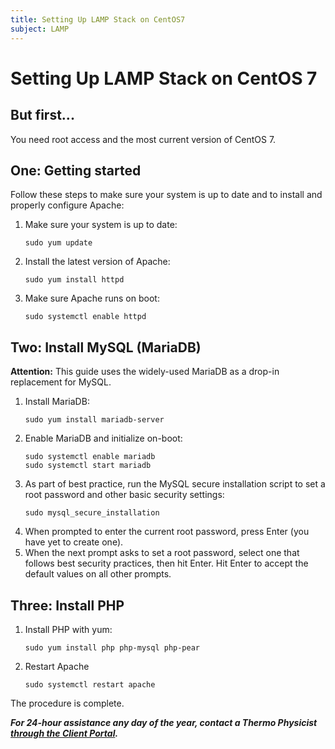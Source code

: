 ```yaml
---
title: Setting Up LAMP Stack on CentOS7
subject: LAMP
---
```


# Setting Up LAMP Stack on CentOS 7

## But first...
You need root access and the most current version of CentOS 7.

## One: Getting started
Follow these steps to make sure your system is up to date and to install and properly configure Apache:
1. Make sure your system is up to date:
   ```shell
   sudo yum update
   ```
2. Install the latest version of Apache:
   ```shell
   sudo yum install httpd
   ```
3. Make sure Apache runs on boot:
   ```shell
   sudo systemctl enable httpd
   ```

## Two: Install MySQL (MariaDB)
**Attention:** This guide uses the widely-used MariaDB as a drop-in replacement for MySQL.
1. Install MariaDB:
   ```shell
   sudo yum install mariadb-server
   ```
2. Enable MariaDB and initialize on-boot:
   ```shell
   sudo systemctl enable mariadb
   sudo systemctl start mariadb
   ```
3. As part of best practice, run the MySQL secure installation script to set a root password and other basic security settings:
   ```shell
   sudo mysql_secure_installation
   ```
4. When prompted to enter the current root password, press Enter (you have yet to create one).
5. When the next prompt asks to set a root password, select one that follows best security practices, then hit Enter. Hit Enter to accept the default values on all other prompts.

## Three: Install PHP
1. Install PHP with yum:
   ```shell
   sudo yum install php php-mysql php-pear
   ```
2. Restart Apache
   ```shell
   sudo systemctl restart apache
   ```
The procedure is complete.


**_For 24-hour assistance any day of the year, contact a Thermo Physicist [through the Client Portal](https://core.thermo.io/login/)._**
